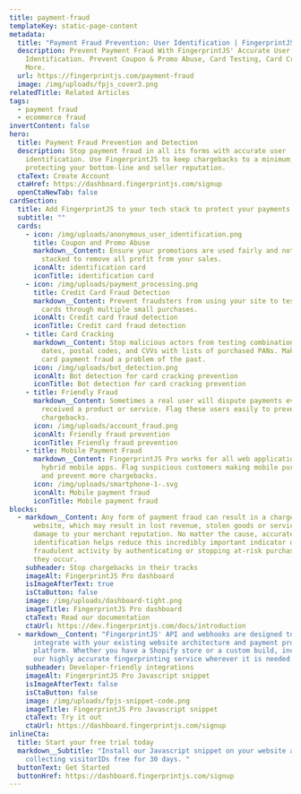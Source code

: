 ```yaml
---
title: payment-fraud
templateKey: static-page-content
metadata:
  title: "Payment Fraud Prevention: User Identification | FingerprintJS"
  description: Prevent Payment Fraud With FingerprintJS' Accurate User
    Identification. Prevent Coupon & Promo Abuse, Card Testing, Card Cracking &
    More.
  url: https://fingerprintjs.com/payment-fraud
  image: /img/uploads/fpjs_cover3.png
relatedTitle: Related Articles
tags:
  - payment fraud
  - ecommerce fraud
invertContent: false
hero:
  title: Payment Fraud Prevention and Detection
  description: Stop payment fraud in all its forms with accurate user
    identification. Use FingerprintJS to keep chargebacks to a minimum,
    protecting your bottom-line and seller reputation.
  ctaText: Create Account
  ctaHref: https://dashboard.fingerprintjs.com/signup
  openCtaNewTab: false
cardSection:
  title: Add FingerprintJS to your tech stack to protect your payments
  subtitle: ""
  cards:
    - icon: /img/uploads/anonymous_user_identification.png
      title: Coupon and Promo Abuse
      markdown__Content: Ensure your promotions are used fairly and not repeated or
        stacked to remove all profit from your sales.
      iconAlt: identification card
      iconTitle: identification card
    - icon: /img/uploads/payment_processing.png
      title: Credit Card Fraud Detection
      markdown__Content: Prevent fraudsters from using your site to test stolen credit
        cards through multiple small purchases.
      iconAlt: Credit card fraud detection
      iconTitle: Credit card fraud detection
    - title: Card Cracking
      markdown__Content: Stop malicious actors from testing combinations of expiry
        dates, postal codes, and CVVs with lists of purchased PANs. Make credit
        card payment fraud a problem of the past.
      icon: /img/uploads/bot_detection.png
      iconAlt: Bot detection for card cracking prevention
      iconTitle: Bot detection for card cracking prevention
    - title: Friendly Fraud
      markdown__Content: Sometimes a real user will dispute payments even though they
        received a product or service. Flag these users easily to prevent future
        chargebacks.
      icon: /img/uploads/account_fraud.png
      iconAlt: Friendly fraud prevention
      iconTitle: Friendly fraud prevention
    - title: Mobile Payment Fraud
      markdown__Content: FingerprintJS Pro works for all web applications including
        hybrid mobile apps. Flag suspicious customers making mobile purchases
        and prevent more chargebacks.
      icon: /img/uploads/smartphone-1-.svg
      iconAlt: Mobile payment fraud
      iconTitle: Mobile payment fraud
blocks:
  - markdown__Content: Any form of payment fraud can result in a chargeback for your
      website, which may result in lost revenue, stolen goods or services, and
      damage to your merchant reputation. No matter the cause, accurate user
      identification helps reduce this incredibly important indicator of
      fraudulent activity by authenticating or stopping at-risk purchases before
      they occur.
    subheader: Stop chargebacks in their tracks
    imageAlt: FingerprintJS Pro dashboard
    isImageAfterText: true
    isCtaButton: false
    image: /img/uploads/dashboard-tight.png
    imageTitle: FingerprintJS Pro dashboard
    ctaText: Read our documentation
    ctaUrl: https://dev.fingerprintjs.com/docs/introduction
  - markdown__Content: "FingerprintJS' API and webhooks are designed to easily
      integrate with your existing website architecture and payment processing
      platform. Whether you have a Shopify store or a custom build, incorporate
      our highly accurate fingerprinting service wherever it is needed.   "
    subheader: Developer-friendly integrations
    imageAlt: FingerprintJS Pro Javascript snippet
    isImageAfterText: false
    isCtaButton: false
    image: /img/uploads/fpjs-snippet-code.png
    imageTitle: FingerprintJS Pro Javascript snippet
    ctaText: Try it out
    ctaUrl: https://dashboard.fingerprintjs.com/signup
inlineCta:
  title: Start your free trial today
  markdown__Subtitle: "Install our Javascript snippet on your website and start
    collecting visitorIDs free for 30 days. "
  buttonText: Get Started
  buttonHref: https://dashboard.fingerprintjs.com/signup
---
```

